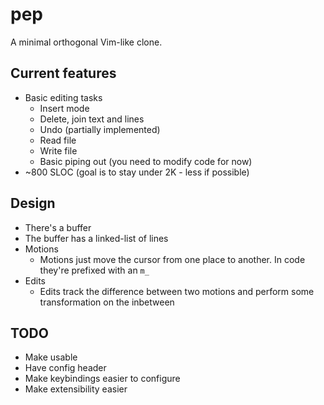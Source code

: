 # pep
A minimal orthogonal Vim-like clone.

## Current features
* Basic editing tasks
    * Insert mode
    * Delete, join text and lines
    * Undo (partially implemented)
    * Read file
    * Write file
    * Basic piping out (you need to modify code for now)
* ~800 SLOC (goal is to stay under 2K - less if possible)

## Design
* There's a buffer
* The buffer has a linked-list of lines
* Motions
    * Motions just move the cursor from one place to another. In code they're prefixed with an `m_`
* Edits
    * Edits track the difference between two motions and perform some transformation on the inbetween

## TODO
* Make usable
* Have config header
* Make keybindings easier to configure
* Make extensibility easier
